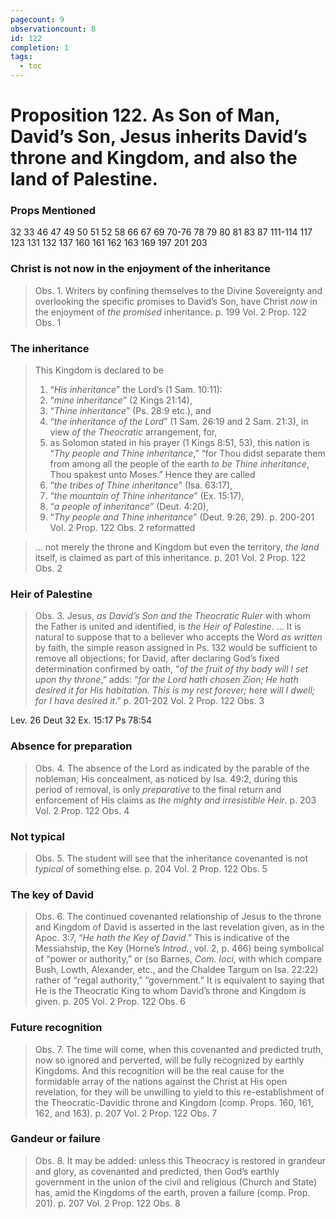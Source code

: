 ```yaml
---
pagecount: 9
observationcount: 8
id: 122
completion: 1
tags:
  - toc
---
```

# Proposition 122. As Son of Man, David’s Son, Jesus inherits David’s throne and Kingdom, and also the land of Palestine.

### Props Mentioned
32 33 46 47 49 50 51 52 58 66 67 69 70-76 78 79 80 81 83 87 111-114 117 123 131 132 137 160 161 162 163 169 197 201 203                              
### Christ is not now in the enjoyment of the inheritance
>Obs. 1. Writers by confining themselves to the Divine Sovereignty and overlooking the specific promises to David’s Son, have Christ *now* in the enjoyment of *the promised* inheritance.
>p. 199 Vol. 2 Prop. 122 Obs. 1
### The inheritance
>This Kingdom is declared to be 
>1. “*His inheritance*” the Lord’s (1 Sam. 10:11): 
>2. “*mine inheritance*” (2 Kings 21:14), 
>3. “*Thine inheritance*” (Ps. 28:9 etc.), and 
>4. “*the inheritance of the Lord*” (1 Sam. 26:19 and 2 Sam. 21:3), in view *of the Theocratic* arrangement, for, 
>5. as Solomon stated in his prayer (1 Kings 8:51, 53), this nation is “*Thy people and Thine inheritance*,” “for Thou didst separate them from among all the people of the earth *to be Thine inheritance*, Thou spakest unto Moses.” Hence they are called 
>6. “*the tribes of Thine inheritance*” (Isa. 63:17), 
>7. “*the mountain of Thine inheritance*” (Ex. 15:17), 
>8. “*a people of inheritance*” (Deut. 4:20), 
>9. “*Thy people and Thine inheritance*” (Deut. 9:26, 29).
>p. 200-201 Vol. 2 Prop. 122 Obs. 2 reformatted

>... not merely the throne and Kingdom but even the territory, *the land* itself, is claimed as part of this inheritance.
>p. 201 Vol. 2 Prop. 122 Obs. 2
### Heir of Palestine
>Obs. 3. Jesus, *as David’s Son and the Theocratic Ruler* with whom the Father is united and identified, is *the Heir of Palestine*.
>...
>It is natural to suppose that to a believer who accepts the Word *as written* by faith, the simple reason assigned in Ps. 132 would be sufficient to remove all objections; for David, after declaring God’s fixed determination confirmed by oath, “*of the fruit of thy body will I set upon thy throne*,” adds: “*for the Lord hath chosen Zion; He hath desired it for His habitation. This is my rest forever; here will I dwell; for I have desired it*.”
>p. 201-202 Vol. 2 Prop. 122 Obs. 3

Lev. 26
Deut 32
Ex. 15:17
Ps 78:54
### Absence for preparation
>Obs. 4. The absence of the Lord as indicated by the parable of the nobleman; His concealment, as noticed by Isa. 49:2, during this period of removal, is only *preparative* to the final return and enforcement of His claims as *the mighty and irresistible Heir*.
>p. 203 Vol. 2 Prop. 122 Obs. 4
### Not typical
>Obs. 5. The student will see that the inheritance covenanted is not *typical* of something else.
>p. 204 Vol. 2 Prop. 122 Obs. 5
### The key of David
>Obs. 6. The continued covenanted relationship of Jesus to the throne and Kingdom of David is asserted in the last revelation given, as in the Apoc. 3:7, “*He hath the Key of David*.” This is indicative of the Messiahship, the Key (Horne’s *lntrod.*, vol. 2, p. 466) being symbolical of “power or authority,” or (so Barnes, *Com. loci*, with which compare Bush, Lowth, Alexander, etc., and the Chaldee Targum on Isa. 22:22) rather of “regal authority,” “government.” It is equivalent to saying that He is the Theocratic King to whom David’s throne and Kingdom is given.
>p. 205 Vol. 2 Prop. 122 Obs. 6
### Future recognition
>Obs. 7. The time will come, when this covenanted and predicted truth, now so ignored and perverted, will be fully recognized by earthly Kingdoms. And this recognition will be the real cause for the formidable array of the nations against the Christ at His open revelation, for they will be unwilling to yield to this re-establishment of the Theocratic-Davidic throne and Kingdom (comp. Props. 160, 161, 162, and 163).
>p. 207 Vol. 2 Prop. 122 Obs. 7
### Gandeur or failure
>Obs. 8. It may be added: unless this Theocracy is restored in grandeur and glory, as covenanted and predicted, then God’s earthly government in the union of the civil and religious (Church and State) has, amid the Kingdoms of the earth, proven a failure (comp. Prop. 201).
>p. 207 Vol. 2 Prop. 122 Obs. 8

